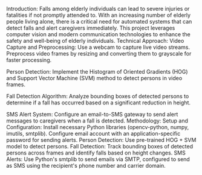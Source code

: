 Introduction:
Falls among elderly individuals can lead to severe injuries or fatalities if not promptly attended to. With an increasing number of elderly people living alone, there is a critical need for automated systems that can detect falls and alert caregivers immediately. This project leverages computer vision and modern communication technologies to enhance the safety and well-being of elderly individuals.
Technical Approach:
Video Capture and Preprocessing:
Use a webcam to capture live video streams.
Preprocess video frames by resizing and converting them to grayscale for faster processing.

Person Detection:
Implement the Histogram of Oriented Gradients (HOG) and Support Vector Machine (SVM) method to detect persons in video frames.

Fall Detection Algorithm:
Analyze bounding boxes of detected persons to determine if a fall has occurred based on a significant reduction in height.

SMS Alert System:
Configure an email-to-SMS gateway to send alert messages to caregivers when a fall is detected.
Methodology:
Setup and Configuration: Install necessary Python libraries (opencv-python, numpy, imutils, smtplib). Configure email account with an application-specific password for sending alerts.
Person Detection: Use pre-trained HOG + SVM model to detect persons.
Fall Detection: Track bounding boxes of detected persons across frames and identify falls based on height changes.
SMS Alerts: Use Python's smtplib to send emails via SMTP, configured to send as SMS using the recipient's phone number and carrier domain.

